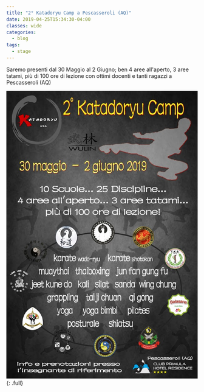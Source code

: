 ```yaml
---
title: "2° Katadoryu Camp a Pescasseroli (AQ)"
date: 2019-04-25T15:34:30-04:00
classes: wide
categories:
  - blog
tags:
  - stage
---
```


Saremo presenti dal 30 Maggio al 2 Giugno; ben 4 aree all'aperto, 3 aree tatami, più di 100 ore di lezione con ottimi docenti e tanti ragazzi a Pescasseroli (AQ)

![alt](/images/20190530-katadoryu/59079042_1040103356195311_6398720772403101696_n.jpg){: .full}
